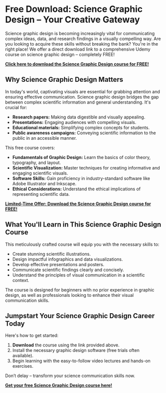 # Free Download: Science Graphic Design – Your Creative Gateway

Science graphic design is becoming increasingly vital for communicating complex ideas, data, and research findings in a visually compelling way. Are you looking to acquire these skills without breaking the bank? You're in the right place! We offer a direct download link to a comprehensive Udemy course on science graphic design – completely FREE!

[**Click here to download the Science Graphic Design course for FREE!**](https://udemywork.com/science-graphic-design)

## Why Science Graphic Design Matters

In today's world, captivating visuals are essential for grabbing attention and ensuring effective communication. Science graphic design bridges the gap between complex scientific information and general understanding. It's crucial for:

*   **Research papers:** Making data digestible and visually appealing.
*   **Presentations:** Engaging audiences with compelling visuals.
*   **Educational materials:** Simplifying complex concepts for students.
*   **Public awareness campaigns:** Conveying scientific information to the public in an accessible manner.

This free course covers:

*   **Fundamentals of Graphic Design:** Learn the basics of color theory, typography, and layout.
*   **Scientific Visualization:** Master techniques for creating informative and engaging scientific visuals.
*   **Software Skills:** Gain proficiency in industry-standard software like Adobe Illustrator and Inkscape.
*   **Ethical Considerations:** Understand the ethical implications of representing scientific data.

[**Limited-Time Offer: Download the Science Graphic Design course for FREE!**](https://udemywork.com/science-graphic-design)

## What You'll Learn in This Science Graphic Design Course

This meticulously crafted course will equip you with the necessary skills to:

*   Create stunning scientific illustrations.
*   Design impactful infographics and data visualizations.
*   Develop effective presentations and posters.
*   Communicate scientific findings clearly and concisely.
*   Understand the principles of visual communication in a scientific context.

The course is designed for beginners with no prior experience in graphic design, as well as professionals looking to enhance their visual communication skills.

## Jumpstart Your Science Graphic Design Career Today

Here's how to get started:

1.  **Download** the course using the link provided above.
2.  Install the necessary graphic design software (free trials often available).
3.  Begin learning with the easy-to-follow video lectures and hands-on exercises.

Don’t delay – transform your science communication skills now.

[**Get your free Science Graphic Design course here!**](https://udemywork.com/science-graphic-design)
